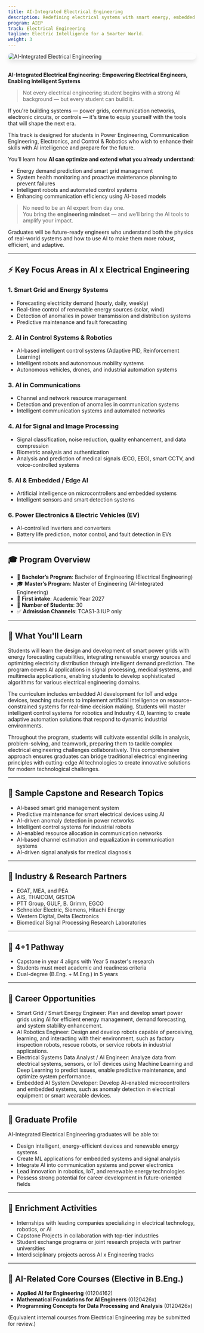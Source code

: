 ```yaml
---
title: AI-Integrated Electrical Engineering
description: Redefining electrical systems with smart energy, embedded AI, autonomous control, and intelligent communication.
program: AIEP
track: Electrical Engineering
tagline: Electric Intelligence for a Smarter World.
weight: 3
---
```


<img src="/img/banners/electrical-hero.png"
     alt="AI-Integrated Electrical Engineering"
     style="max-width: 100%; height: auto; margin: 0 0 2rem 0; border-radius: 1rem; box-shadow: 0 6px 12px rgba(0,0,0,0.1); display: block;" />


**AI-Integrated Electrical Engineering: Empowering Electrical Engineers, Enabling Intelligent Systems**  

> Not every electrical engineering student begins with a strong AI background — but every student can build it. 

If you're building systems — power grids, communication networks, electronic circuits, or controls — it's time to equip yourself with the tools that will shape the next era.

This track is designed for students in Power Engineering, Communication Engineering, Electronics, and Control & Robotics who wish to enhance their skills with AI intelligence and prepare for the future.

You’ll learn how **AI can optimize and extend what you already understand**:

- Energy demand prediction and smart grid management 
- System health monitoring and proactive maintenance planning to prevent failures   
- Intelligent robots and automated control systems  
- Enhancing communication efficiency using AI-based models

> No need to be an AI expert from day one.  
> You bring the **engineering mindset** — and we’ll bring the AI tools to amplify your impact.

Graduates will be future-ready engineers who understand both the physics of real-world systems and how to use AI to make them more robust, efficient, and adaptive.

---

## ⚡ Key Focus Areas in AI x Electrical Engineering

### 1. Smart Grid and Energy Systems
- Forecasting electricity demand (hourly, daily, weekly)
- Real-time control of renewable energy sources (solar, wind)
- Detection of anomalies in power transmission and distribution systems
- Predictive maintenance and fault forecasting

### 2. AI in Control Systems & Robotics
- AI-based intelligent control systems (Adaptive PID, Reinforcement Learning)
- Intelligent robots and autonomous mobility systems
- Autonomous vehicles, drones, and industrial automation systems

### 3. AI in Communications
- Channel and network resource management
- Detection and prevention of anomalies in communication systems
- Intelligent communication systems and automated networks

### 4. AI for Signal and Image Processing
- Signal classification, noise reduction, quality enhancement, and data compression
- Biometric analysis and authentication
- Analysis and prediction of medical signals (ECG, EEG), smart CCTV, and voice-controlled systems

### 5. AI & Embedded / Edge AI
- Artificial intelligence on microcontrollers and embedded systems
- Intelligent sensors and smart detection systems

### 6. Power Electronics & Electric Vehicles (EV)
- AI-controlled inverters and converters
- Battery life prediction, motor control, and fault detection in EVs

---

## 🎓 Program Overview

- 🏫 **Bachelor’s Program**: Bachelor of Engineering (Electrical Engineering)
- 🎓 **Master’s Program**: Master of Engineering (AI-Integrated Engineering)
- 📅 **First intake**: Academic Year 2027
- 👥 **Number of Students**: 30
- ✅ **Admission Channels**: TCAS1-3 IUP only

---

## 🧠 What You'll Learn

Students will learn the design and development of smart power grids with energy forecasting capabilities, integrating renewable energy sources and optimizing electricity distribution through intelligent demand prediction. The program covers AI applications in signal processing, medical systems, and multimedia applications, enabling students to develop sophisticated algorithms for various electrical engineering domains.

The curriculum includes embedded AI development for IoT and edge devices, teaching students to implement artificial intelligence on resource-constrained systems for real-time decision making. Students will master intelligent control systems for robotics and Industry 4.0, learning to create adaptive automation solutions that respond to dynamic industrial environments.

Throughout the program, students will cultivate essential skills in analysis, problem-solving, and teamwork, preparing them to tackle complex electrical engineering challenges collaboratively. This comprehensive approach ensures graduates can bridge traditional electrical engineering principles with cutting-edge AI technologies to create innovative solutions for modern technological challenges.

---

## 🧪 Sample Capstone and Research Topics

- AI-based smart grid management system
- Predictive maintenance for smart electrical devices using AI
- AI-driven anomaly detection in power networks
- Intelligent control systems for industrial robots
- AI-enabled resource allocation in communication networks
- AI-based channel estimation and equalization in communication systems
- AI-driven signal analysis for medical diagnosis

---

## 🤝 Industry & Research Partners

- EGAT, MEA, and PEA
- AIS, THAICOM, GISTDA
- PTT Group, GULF, B. Grimm, EGCO
- Schneider Electric, Siemens, Hitachi Energy
- Western Digital, Delta Electronics
- Biomedical Signal Processing Research Laboratories

---

## 🔄 4+1 Pathway

- Capstone in year 4 aligns with Year 5 master's research
- Students must meet academic and readiness criteria
- Dual-degree (B.Eng. + M.Eng.) in 5 years

---

## 🧭 Career Opportunities

- Smart Grid / Smart Energy Engineer: Plan and develop smart power grids using AI for efficient energy management, demand forecasting, and system stability enhancement.
- AI Robotics Engineer: Design and develop robots capable of perceiving, learning, and interacting with their environment, such as factory inspection robots, rescue robots, or service robots in industrial applications.
- Electrical Systems Data Analyst / AI Engineer: Analyze data from electrical systems, sensors, or IoT devices using Machine Learning and Deep Learning to predict issues, enable predictive maintenance, and optimize system performance.
- Embedded AI System Developer: Develop AI-enabled microcontrollers and embedded systems, such as anomaly detection in electrical equipment or smart wearable devices.

---

## 🌟 Graduate Profile

AI-Integrated Electrical Engineering graduates will be able to:

- Design intelligent, energy-efficient devices and renewable energy systems
- Create ML applications for embedded systems and signal analysis
- Integrate AI into communication systems and power electronics
- Lead innovation in robotics, IoT, and renewable energy technologies
- Possess strong potential for career development in future-oriented fields


---

## 🎒 Enrichment Activities

- Internships with leading companies specializing in electrical technology, robotics, or AI
- Capstone Projects in collaboration with top-tier industries
- Student exchange programs or joint research projects with partner universities
- Interdisciplinary projects across AI x Engineering tracks

---

## 🧩 AI-Related Core Courses (Elective in B.Eng.)

- **Applied AI for Engineering** (01204162)
- **Mathematical Foundations for AI Engineers** (0120426x)
- **Programming Concepts for Data Processing and Analysis** (0120426x)

(Equivalent internal courses from Electrical Engineering may be submitted for review.)

